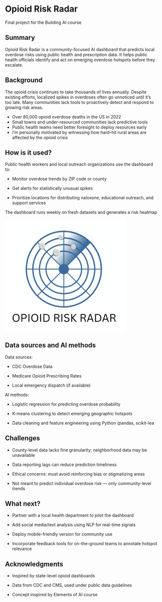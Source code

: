 
<!-- This is the markdown template for the final project of the Building AI course, 
created by Reaktor Innovations and University of Helsinki. 
Copy the template, paste it to your GitHub README and edit! -->

# Opioid Risk Radar

Final project for the Building AI course

## Summary

Opioid Risk Radar is a community-focused AI dashboard that predicts local overdose risks using public health and prescription data. It helps public health officials identify and act on emerging overdose hotspots before they escalate.

## Background

The opioid crisis continues to take thousands of lives annually. Despite existing efforts, localized spikes in overdoses often go unnoticed until it’s too late. Many communities lack tools to proactively detect and respond to growing risk areas.

* Over 80,000 opioid overdose deaths in the US in 2022
* Small towns and under-resourced communities lack predictive tools
* Public health teams need better foresight to deploy resources early
* I’m personally motivated by witnessing how hard-hit rural areas are affected by the opioid crisis


## How is it used?

Public health workers and local outreach organizations use the dashboard to:

* Monitor overdose trends by ZIP code or county

* Get alerts for statistically unusual spikes

* Prioritize locations for distributing naloxone, educational outreach, and support services

The dashboard runs weekly on fresh datasets and generates a risk heatmap




<img src="Opioid%20Risk%20Radar.png" width="400">




## Data sources and AI methods

Data sources:

* CDC Overdose Data

* Medicare Opioid Prescribing Rates

* Local emergency dispatch (if available)

AI methods:

* Logistic regression for predicting overdose probability

* K-means clustering to detect emerging geographic hotspots

* Data cleaning and feature engineering using Python (pandas, scikit-lea



## Challenges

* County-level data lacks fine granularity; neighborhood data may be unavailable

* Data reporting lags can reduce prediction timeliness

* Ethical concerns: must avoid reinforcing bias or stigmatizing areas

* Not meant to predict individual overdose risk — only community-level trends



## What next?

* Partner with a local health department to pilot the dashboard

* Add social media/text analysis using NLP for real-time signals

* Deploy mobile-friendly version for community use

* Incorporate feedback tools for on-the-ground teams to annotate hotspot relevance

  

## Acknowledgments

* Inspired by state-level opioid dashboards 

* Data from CDC and CMS, used under public data guidelines

* Concept inspired by Elements of AI course 

